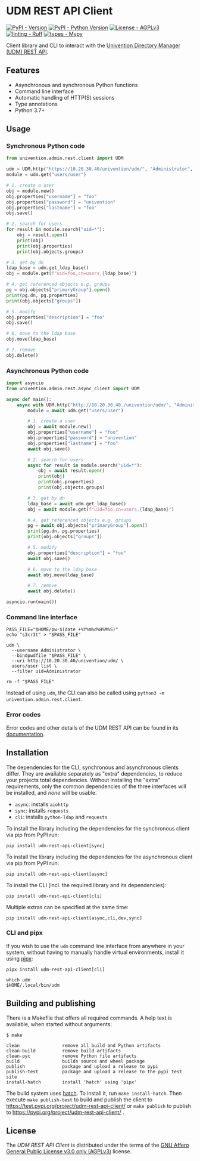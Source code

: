 # UDM REST API Client

[![PyPI - Version](https://img.shields.io/pypi/v/udm-rest-api-client.svg?logo=pypi&label=PyPI&logoColor=gold)](https://pypi.python.org/pypi/udm-rest-api-client/)
[![PyPI - Python Version](https://img.shields.io/pypi/pyversions/udm-rest-api-client.svg?logo=python&label=Python&logoColor=gold)](https://test.pypi.python.org/pypi/udm-rest-api-client)
[![License - AGPLv3](https://img.shields.io/github/license/univention/univention-corporate-server)](https://github.com/univention/univention-corporate-server/blob/5.2-0/LICENSE)
[![linting - Ruff](https://img.shields.io/endpoint?url=https://raw.githubusercontent.com/charliermarsh/ruff/main/assets/badge/v2.json)](https://github.com/astral-sh/ruff)
[![types - Mypy](https://img.shields.io/badge/types-Mypy-blue.svg)](https://github.com/python/mypy)

Client library and CLI to interact with the [Univention Directory Manager (UDM) REST API](https://docs.software-univention.de/developer-reference/latest/en/udm/rest-api.html).

## Features

* Asynchronous and synchronous Python functions
* Command line interface
* Automatic handling of HTTP(S) sessions
* Type annotations
* Python 3.7+

## Usage

### Synchronous Python code

```python
from univention.admin.rest.client import UDM

udm = UDM.http("https://10.20.30.40/univention/udm/", "Administrator", "s3cr3t")
module = udm.get("users/user")

# 1. create a user
obj = module.new()
obj.properties["username"] = "foo"
obj.properties["password"] = "univention"
obj.properties["lastname"] = "foo"
obj.save()

# 2. search for users
for result in module.search("uid=*"):
    obj = result.open()
    print(obj)
    print(obj.properties)
    print(obj.objects.groups)

# 3. get by dn
ldap_base = udm.get_ldap_base()
obj = module.get(f"uid=foo,cn=users,{ldap_base}")

# 4. get referenced objects e.g. groups
pg = obj.objects["primaryGroup"].open()
print(pg.dn, pg.properties)
print(obj.objects["groups"])

# 5. modify
obj.properties["description"] = "foo"
obj.save()

# 6. move to the ldap base
obj.move(ldap_base)

# 7. remove
obj.delete()
```

### Asynchronous Python code

```python
import asyncio
from univention.admin.rest.async_client import UDM

async def main():
    async with UDM.http("http://10.20.30.40./univention/udm/", "Administrator", "s3cr3t") as udm:
        module = await udm.get("users/user")

        # 1. create a user
        obj = await module.new()
        obj.properties["username"] = "foo"
        obj.properties["password"] = "univention"
        obj.properties["lastname"] = "foo"
        await obj.save()

        # 2. search for users
        async for result in module.search("uid=*"):
            obj = await result.open()
            print(obj)
            print(obj.properties)
            print(obj.objects.groups)

        # 3. get by dn
        ldap_base = await udm.get_ldap_base()
        obj = await module.get(f"uid=foo,cn=users,{ldap_base}")

        # 4. get referenced objects e.g. groups
        pg = await obj.objects["primaryGroup"].open()
        print(pg.dn, pg.properties)
        print(obj.objects["groups"])

        # 5. modify
        obj.properties["description"] = "foo"
        await obj.save()

        # 6. move to the ldap base
        await obj.move(ldap_base)

        # 7. remove
        await obj.delete()

asyncio.run(main())
```

### Command line interface

```shell
PASS_FILE="$HOME/pw-$(date +%Y%m%d%H%M%S)"
echo "s3cr3t" > "$PASS_FILE"

udm \
  --username Administrator \
  --bindpwdfile "$PASS_FILE" \
  --uri http://10.20.30.40/univention/udm/ \
  users/user list \
  --filter uid=Administrator

rm -f "$PASS_FILE"
```

Instead of using `udm`, the CLI can also be called using `python3 -m univention.admin.rest.client`.

### Error codes

Error codes and other details of the UDM REST API can be found in its [documentation](https://docs.software-univention.de/developer-reference/latest/en/udm/rest-api.html#api-error-codes).

## Installation

The dependencies for the CLI, synchronous and asynchronous clients differ.
They are available separately as "extra" dependencies, to reduce your projects total dependencies.
Without installing the "extra" requirements, only the common dependencies of the three interfaces will be installed, and _none_ will be usable.

* `async`: installs `aiohttp`
* `sync`: installs `requests`
* `cli`: installs `python-ldap` and `requests`

To install the library including the dependencies for the synchronous client via pip from PyPI run:

```shell
pip install udm-rest-api-client[sync]
```

To install the library including the dependencies for the asynchronous client via pip from PyPI run:

```shell
pip install udm-rest-api-client[async]
```

To install the CLI (incl. the required library and its dependencies):

```shell
pip install udm-rest-api-client[cli]
```

Multiple extras can be specified at the same time:

```shell
pip install udm-rest-api-client[async,cli,dev,sync]
```

### CLI and pipx

If you wish to use the `udm` command line interface from anywhere in your system,
without having to manually handle virtual environments,
install it using [pipx](https://pipx.pypa.io):

```shell
pipx install udm-rest-api-client[cli]
```

```shell
which udm
$HOME/.local/bin/udm
```

## Building and publishing

There is a Makefile that offers all required commands.
A help text is available, when started without arguments:

```shell
$ make

clean                remove all build and Python artifacts
clean-build          remove build artifacts
clean-pyc            remove Python file artifacts
build                builds source and wheel package
publish              package and upload a release to pypi
publish-test         package and upload a release to the pypi test site
install-hatch        install 'hatch' using 'pipx'
```

The build system uses [hatch](https://hatch.pypa.io/).
To install it, run `make install-hatch`.
Then execute `make publish-test` to build and publish the client to https://test.pypi.org/project/udm-rest-api-client/ or `make publish` to publish to https://pypi.org/project/udm-rest-api-client/ .

## License

The _UDM REST API Client_ is distributed under the terms of the [GNU Affero General Public License v3.0 only (AGPLv3)](https://spdx.org/licenses/AGPL-3.0-only.html) license.
